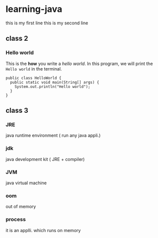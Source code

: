 # learning-java
this is my first line
this is my second line
## class 2
### Hello world

This is the **how** you write a *hello world*. In this program, we will print the `Hello world` in the terminal.

```
public class HelloWorld {
  public static void main(String[] args) {
    System.out.println("Hello world");
  }
}
```

## class 3
### JRE
java runtime environment ( run any java appli.)
### jdk
java development kit ( JRE + compiler)
### JVM
java virtual machine 
### oom
out of memory
### process
it is an applli. which runs on memory



